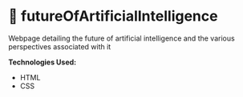 # :brain: futureOfArtificialIntelligence

Webpage detailing the future of artificial intelligence and the various perspectives associated with it

**Technologies Used:**
- HTML
- CSS
